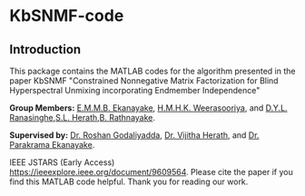 # KbSNMF-code

## Introduction ##
This package contains the MATLAB codes for the algorithm presented in the paper KbSNMF
"Constrained Nonnegative Matrix Factorization for Blind Hyperspectral Unmixing incorporating Endmember Independence"

**Group Members:** [E.M.M.B. Ekanayake](https://scholar.google.com/citations?user=_mg-y68AAAAJ&hl=en), [H.M.H.K. Weerasooriya](https://scholar.google.com/citations?hl=en&user=Oo8KgJsAAAAJ), and [D.Y.L. Ranasinghe](https://scholar.google.com/citations?user=sG77m5UAAAAJ&hl=en),[S.L. Herath](https://scholar.google.com/citations?user=bQVsoX0AAAAJ&hl=en),[B. Rathnayake](https://scholar.google.com/citations?user=j-cnn4UAAAAJ&hl=en).

**Supervised by:** [Dr. Roshan Godaliyadda](https://scholar.google.com/citations?user=6_XOJbsAAAAJ&hl=en), [Dr. Vijitha Herath](https://scholar.google.com/citations?user=f5h5ByUAAAAJ&hl=en), and [Dr. Parakrama Ekanayake](https://scholar.google.com/citations?user=uJvb7zwAAAAJ&hl=en).

IEEE JSTARS (Early Access) https://ieeexplore.ieee.org/document/9609564.
Please cite the paper if you find this MATLAB code helpful. Thank you for reading our work.
